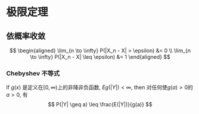 # 极限定理

## 依概率收敛

$$
\begin{aligned}
\lim_{n \to \infty} P(|X_n - X| > \epsilon) &= 0 \\
\lim_{n \to \infty} P(|X_n - X| \leq \epsilon) &= 1
\end{aligned}
$$

### Chebyshev 不等式
If $g(x)$ 是定义在$[0, \infty)$上的非降非负函数, 
    $Eg(|Y|) < \infty$, then 对任何使$g(a) > 0$的$a > 0$, 有
$$
P(|Y| \geq a) \leq \frac{E(|Y|)}{g(a)}
$$